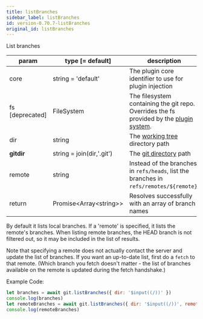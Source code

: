 ```yaml
---
title: listBranches
sidebar_label: listBranches
id: version-0.70.7-listBranches
original_id: listBranches
---
```


List branches

| param           | type [= default]           | description                                                                                               |
| --------------- | -------------------------- | --------------------------------------------------------------------------------------------------------- |
| core            | string = 'default'         | The plugin core identifier to use for plugin injection                                                    |
| fs [deprecated] | FileSystem                 | The filesystem containing the git repo. Overrides the fs provided by the [plugin system](./plugin_fs.md). |
| dir             | string                     | The [working tree](dir-vs-gitdir.md) directory path                                                       |
| **gitdir**      | string = join(dir,'.git')  | The [git directory](dir-vs-gitdir.md) path                                                                |
| remote          | string                     | Instead of the branches in `refs/heads`, list the branches in `refs/remotes/${remote}`.                   |
| return          | Promise\<Array\<string\>\> | Resolves successfully with an array of branch names                                                       |

By default it lists local branches. If a 'remote' is specified, it lists the remote's branches. When listing remote branches, the HEAD branch is not filtered out, so it may be included in the list of results.

Note that specifying a remote does not actually contact the server and update the list of branches.
If you want an up-to-date list, first do a `fetch` to that remote.
(Which branch you fetch doesn't matter - the list of branches available on the remote is updated during the fetch handshake.)

Example Code:

```js live
let branches = await git.listBranches({ dir: '$input((/))' })
console.log(branches)
let remoteBranches = await git.listBranches({ dir: '$input((/))', remote: '$input((origin))' })
console.log(remoteBranches)
```

<script>
(function rewriteEditLink() {
  const el = document.querySelector('a.edit-page-link.button');
  if (el) {
    el.href = 'https://github.com/isomorphic-git/isomorphic-git/edit/master/src/commands/listBranches.js';
  }
})();
</script>